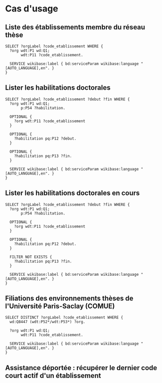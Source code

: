 # Cas d'usage

## Liste des établissements membre du réseau thèse

```sparql
SELECT ?orgLabel ?code_etablissement WHERE {
  ?org wdt:P1 wd:Q1;
       wdt:P11 ?code_etablissement.
  
  SERVICE wikibase:label { bd:serviceParam wikibase:language "[AUTO_LANGUAGE],en". }
}
```

## Lister les habilitations doctorales

```sparql
SELECT ?orgLabel ?code_etablissement ?debut ?fin WHERE {
  ?org wdt:P1 wd:Q1;
       p:P54 ?habilitation.
  
  OPTIONAL {
    ?org wdt:P11 ?code_etablissement 
  }
  
  OPTIONAL { 
    ?habilitation pq:P12 ?debut.
  }
  
  OPTIONAL { 
    ?habilitation pq:P13 ?fin.
  }
  
  SERVICE wikibase:label { bd:serviceParam wikibase:language "[AUTO_LANGUAGE],en". }
}
```

## Lister les habilitations doctorales en cours

```sparql
SELECT ?orgLabel ?code_etablissement ?debut ?fin WHERE {
  ?org wdt:P1 wd:Q1;
       p:P54 ?habilitation.
  
  OPTIONAL {
    ?org wdt:P11 ?code_etablissement 
  }
  
  OPTIONAL {
    ?habilitation pq:P12 ?debut.
  }
  
  FILTER NOT EXISTS { 
    ?habilitation pq:P13 ?fin.
  }
  
  SERVICE wikibase:label { bd:serviceParam wikibase:language "[AUTO_LANGUAGE],en". }
}
```

## Filiations des environnements thèses de l'Université Paris-Saclay (COMUE)

```sparql
SELECT DISTINCT ?orgLabel ?code_etablissement WHERE {
  wd:Q8447 (wdt:P52*/wdt:P53*) ?org.
  
  ?org wdt:P1 wd:Q1;
       wdt:P11 ?code_etablissement.
  
  SERVICE wikibase:label { bd:serviceParam wikibase:language "[AUTO_LANGUAGE],en". }
}
```

## Assistance déportée : récupérer le dernier code court actif d'un établissement